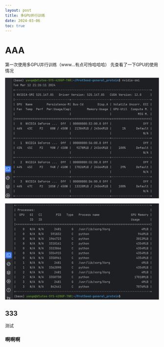 ```yaml
---
layout: post
title: 多GPU并行训练
date: 2024-03-06
toc: true
---
```


# AAA

第一次使用多GPU并行训练（www...有点可怜哈哈哈）
先查看了一下GPU的使用情况

![](./images/多GPU并行训练/nvidia-smi.png)

![](./images/多GPU并行训练/nvidia-smi2.png)



## 333

测试



### 啊啊啊

